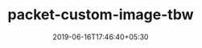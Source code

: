 ---
title: "packet-custom-image-tbw"
date: 2019-06-16T17:46:40+05:30
type: "organisations"
org_name: "HashiCorp"
repo_desc: "NA"
repo_link: https://github.com/hashicorp/packet-custom-image-tbw


---
